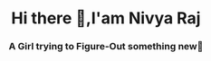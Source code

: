 <h1 align="center"> Hi there 👋,I'am Nivya Raj</h1>
<h3 align="center">A Girl trying to Figure-Out something new🤩<h3>
<!--
**nivyaraj26/nivyaraj26** is a ✨ _special_ ✨ repository because its `README.md` (this file) appears on your GitHub profile.

Here are some ideas to get you started:
-->
- 🔭 I’m a BTech student👩‍💻
- 🌱 I’m currently learning Javascript,Node.js
- 👯 I’m looking to collaborate on..😉
- 💬 Ask me about HTML ,CSS..
- 📫 How to reach me: nivyaraj2612@gmail.com


